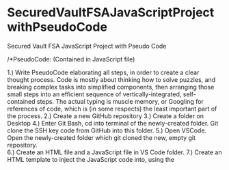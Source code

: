 # SecuredVaultFSAJavaScriptProjectwithPseudoCode

Secured Vault FSA JavaScript Project with Pseudo Code

/\*PseudoCode: (Contained in JavaScript file)

1.) Write PseudoCode elaborating all steps, in order to create a clear thought process. Code is mostly about thinking how to solve puzzles, and breaking complex tasks into simplified components, then arranging those small steps into an efficient sequence of vertically-integrated, self-contained steps. The actual typing is muscle memory, or Googling for references of code, which is (in some respects) the least important part of the process.
2.) Create a new GitHub repository
3.) Create a folder on Desktop
4.) Enter Git Bash, cd into terminal of the newly-created folder. Git clone the SSH key code from GitHub into this folder.
5.) Open VSCode. Open the newly-created folder which git cloned the new, empty git repository.  
6.) Create an HTML file and a JavaScript file in VS Code folder.
7.) Create an HTML template to inject the JavaScript code into, using the <script> tag.
8.) In the external JavaScript file, create a string that says, “You have received this message because you have been chosen to open an important vault. Here is the secret combination:”
9.) [Mostly repeating initial instructions in rephrased terms from this point.]
10.) Define three variables in JavaScript, using the “const” keyword.
11.) Express one multiplication, one addition, and one subtraction operation related to the three variables defined in the previous step. Let the results of these mathematical operations equal “10”, “40”, and “39”, respectively.
12.) Throughout code, add comments with explanations for strangers who are randomly dropping in on the code with no context, and therefore need simple explanations to save them time and accelerate their evaluation. In JavaScript, these comments can be single-line “//” or multi-line bracketing the content “/_ [insert huge block of code] _/ /\*”. In HTML, these comments will bracket the content “<!--  [insert huge block of code]  -->”.
13.) Create some form of alert to reward the user with the vault code. Multiple options exist here, depending on whether to use a generic or narrowly-specialized option.
14.) Submit finished GitHub URL to the Canvas project

End of PseudoCode Above, actual code begins Below\*/

